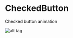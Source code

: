 # CheckedButton
Checked button animation

![alt tag](https://github.com/adrianstanciu24/CheckedButton/tree/master/CheckedButton/checkedbutton.gif)
